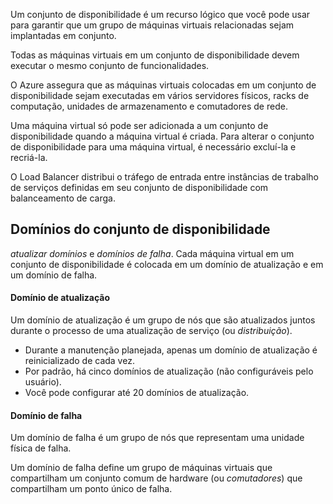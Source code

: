 Um conjunto de disponibilidade é um recurso lógico que você pode usar para garantir que um grupo de máquinas virtuais relacionadas sejam implantadas em conjunto.

Todas as máquinas virtuais em um conjunto de disponibilidade devem executar o mesmo conjunto de funcionalidades.

O Azure assegura que as máquinas virtuais colocadas em um conjunto de disponibilidade sejam executadas em vários servidores físicos, racks de computação, unidades de armazenamento e comutadores de rede.

Uma máquina virtual só pode ser adicionada a um conjunto de disponibilidade quando a máquina virtual é criada. Para alterar o conjunto de disponibilidade para uma máquina virtual, é necessário excluí-la e recriá-la.

O Load Balancer distribui o tráfego de entrada entre instâncias de trabalho de serviços definidas em seu conjunto de disponibilidade com balanceamento de carga.


## Domínios do conjunto de disponibilidade
_atualizar domínios_ e _domínios de falha_. Cada máquina virtual em um conjunto de disponibilidade é colocada em um domínio de atualização e em um domínio de falha.

#### Domínio de atualização
Um domínio de atualização é um grupo de nós que são atualizados juntos durante o processo de uma atualização de serviço (ou _distribuição_).

- Durante a manutenção planejada, apenas um domínio de atualização é reinicializado de cada vez.
- Por padrão, há cinco domínios de atualização (não configuráveis pelo usuário).
- Você pode configurar até 20 domínios de atualização.

#### Domínio de falha
Um domínio de falha é um grupo de nós que representam uma unidade física de falha.

Um domínio de falha define um grupo de máquinas virtuais que compartilham um conjunto comum de hardware (ou _comutadores_) que compartilham um ponto único de falha.

